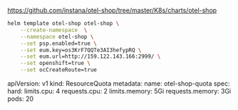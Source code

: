 

https://github.com/instana/otel-shop/tree/master/K8s/charts/otel-shop


```bash
helm template otel-shop otel-shop \
    --create-namespace  \
    --namespace otel-shop \
    --set psp.enabled=true \
    --set eum.key=os3KrF7QQTe3AI3hefypRQ \
    --set eum.url=http://159.122.143.166:2999/ \
    --set openshift=true \
    --set ocCreateRoute=true
```



apiVersion: v1
kind: ResourceQuota
metadata:
  name: otel-shop-quota
spec:
  hard:
    limits.cpu: 4
    requests.cpu: 2
    limits.memory: 5Gi
    requests.memory: 3Gi
    pods: 20